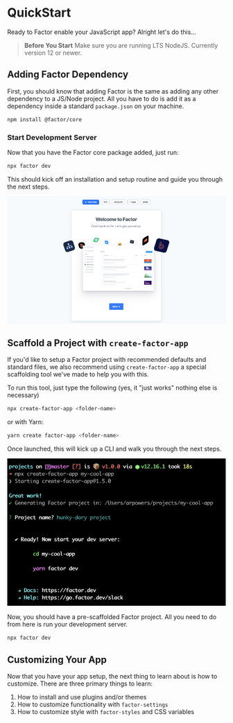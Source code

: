 # QuickStart

Ready to Factor enable your JavaScript app? Alright let's do this...

> **Before You Start** Make sure you are running LTS NodeJS. Currently version 12 or newer.

## Adding Factor Dependency

First, you should know that adding Factor is the same as adding any other dependency to a JS/Node project. All you have to do is add it as a dependency inside a standard `package.json` on your machine.

```bash
npm install @factor/core
```

### Start Development Server

Now that you have the Factor core package added, just run:

```bash
npx factor dev
```

This should kick off an installation and setup routine and guide you through the next steps.

![Factor Setup UI](./factor-setup.jpg)

## Scaffold a Project with `create-factor-app`

If you'd like to setup a Factor project with recommended defaults and standard files, we also recommend using `create-factor-app` a special scaffolding tool we've made to help you with this.

To run this tool, just type the following (yes, it "just works" nothing else is necessary)

```bash
npx create-factor-app <folder-name>
```

or with Yarn:

```bash
yarn create factor-app <folder-name>
```

Once launched, this will kick up a CLI and walk you through the next steps.

![Create Factor App CLI](./create-factor-app.jpg)

Now, you should have a pre-scaffolded Factor project. All you need to do from here is run your development server.

```sh
npx factor dev
```

## Customizing Your App

Now that you have your app setup, the next thing to learn about is how to customize. There are three primary things to learn:

1. How to install and use plugins and/or themes
1. How to customize functionality with `factor-settings`
1. How to customize style with `factor-styles` and CSS variables
